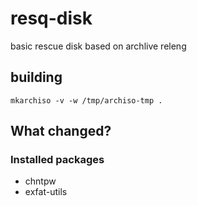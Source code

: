 # resq-disk
basic rescue disk based on archlive releng

## building
`mkarchiso -v -w /tmp/archiso-tmp .`

## What changed?
### Installed packages
* chntpw
* exfat-utils
